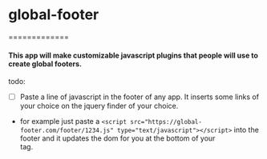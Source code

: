 # global-footer
=============

#### This app will make customizable javascript plugins that people will use to create global footers. 

todo: 
- [ ] Paste a line of javascript in the footer of any app. It inserts some links of your choice on the jquery finder of your choice. 
- for example just paste a `<script src="https://global-footer.com/footer/1234.js" type="text/javascript"></script>` into the footer and it updates the dom for you at the bottom of your <footer></footer> tag. 

